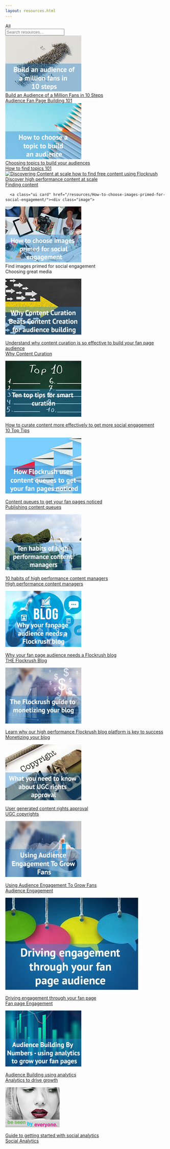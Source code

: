 ```yaml
---
layout: resources.html
---
```


<!-- Flockrush resources -->

 <div class="ui secondary pointing menu">
  <a class="active item">
    All
  </a>
  <div class="right menu">
  <div class="item">
  <div class="ui transparent icon input"><input type="text" placeholder="Search resources...">
        <i class="search link icon"></i></div>
</div>
</div>
</div>

<div class="ui bottom attached container space-5em-bottom space-5em">
  <div class="ui stackable link cards"><a class="ui card" href="/resources/How-to-build-an-audience-of-one-million-fans-in-ten-steps/"><div class="image">
  <img src="img/flockrush-build-an-audience-of-million-in-10-steps.jpg" alt="Build an audience of million in 10 steps">
</div><div class="content">
  <div class="description h-small">
          Build an Audience of a Million Fans in 10 Steps</div>
</div><div class="extra content">
        Audience Fan Page Building 101
      </div></a>
    <a class="ui card" href="/resources/How-to-choose-a-topic-to-build-a-fan-page/"><div class="image">
  <img src="img/flockrush-How-to-choose-a-topic-to-build-an-audience.jpg" alt=" Choosing topics to build your audiences">
</div><div class="content">
  <div class="description h-small">
           Choosing topics to build your audiences  </div>
</div><div class="extra content">
        How to find topics 101
      </div></a>
    <a class="ui card" href="/resources/Discoving-content-at-scale-how-to-find-high-performing-content-for-free-using-Flockrush/"><div class="image">
  <img src="/img/discovering-content-at-scale–how-to-find-free-content-using-Flockrush.jpg" alt="Discovering Content at scale how to find free content using Flockrush">
</div><div class="content">
  <div class="description h-small">
          Discover high performance content at scale</div>
</div><div class="extra content">
        Finding content
      </div></a>

      <a class="ui card" href="/resources/How-to-choose-images-primed-for-social-engagement/"><div class="image">
  <img src="img/How-to-choose-images-primed-for-social-engagement.jpg" alt="How to choose images primed for social engagement">
</div><div class="content">
  <div class="description h-small">
      Find images primed for social engagement
</div>
</div><div class="extra content">
Choosing great media        </div></a>


<a class="ui card" href="/resources/Why-Content-Curation-Beats-Content-Creation-for-audience-building"><div class="image">
  <img src="/img/Why-Content-Curation-Beats-Content-Creation-for-audience-building-flockrush.jpg" alt="Why Content Curation Beats Content Creation for audience building flockrush">
</div><div class="content">
  <div class="description h-small">
Understand why content curation is so effective to build your fan page audience</div>
</div><div class="extra content">
Why Content Curation</div></a>

<a class="ui card" href="/resources/Ten-top-tips-for-smart-curation"><div class="image">
  <img src="/img/Ten-top-tips-for-smart-curation-flockrush.jpg" alt="Ten top tips for smart curation flockrush">
</div><div class="content">
  <div class="description h-small">
How to curate content more effectively to get more social engagement</div>
</div><div class="extra content">
10 Top Tips        </div></a>


<a class="ui card" href="/resources/How-Flockrush-uses-content-queues-to-get-your-fan-pages-noticed/"><div class="image">
  <img src="/img/How-Flockrush-uses-content-queues-to-get-your-fan-pages-noticed.jpg" alt="How Flockrush uses content queues to get your fan pages noticed">
</div><div class="content">
  <div class="description h-small">
Content queues to get your fan pages noticed</div>
</div><div class="extra content">
Publishing content queues</div></a>


<a class="ui card" href="/resources/Ten-habits-of-high-performance-content-managers/"><div class="image">
  <img src="/img/Ten-habits-of-high-performance-content-managers.jpg" alt="Ten habits of high performance content managers">
</div><div class="content">
  <div class="description h-small">
10 habits of high performance content managers</div>
</div><div class="extra content">
High performance content managers</div></a>

<a class="ui card" href="/resources/Why-your-fan-page-audience-needs-a-Flockrush-blog/"><div class="image">
  <img src="/img/Why-your-fanpage-audience-needs-a-Flockrush-blog.jpg" alt="Why your fan page audience needs a Flockrush blog">
</div><div class="content">
  <div class="description h-small">
Why your fan page audience needs a Flockrush blog</div>
</div><div class="extra content">
THE Flockrush Blog</div></a>

<a class="ui card" href="/resources/The-Flockrush-guide-to-monetizing-your-blog/"><div class="image">
  <img src="/img/The-Flockrush-guide-to-monetizing-your-blog.jpg" alt="The Flockrush guide to monetizing your blog">
</div><div class="content">
  <div class="description h-small">
Learn why our high performance Flockrush blog platform is key to success</div>
</div><div class="extra content">
Monetizing your blog</div></a>

<a class="ui card" href="/resources/What-you-need-to-know-about-UGC-rights-approval/"><div class="image">
  <img src="/img/What-you-need-to-know-about-UGC-rights-approval.jpg" alt="What you need to know about UGC rights approval">
</div><div class="content">
  <div class="description h-small">
User generated content rights approval</div>
</div><div class="extra content">
UGC copyrights</div></a>




<a class="ui card" href="/resources/Using-Audience-Engagement-To-Grow-Fans/"><div class="image">
  <img src="/img/Using-Audience-Engagement-To-Grow-Fans-with-flockrush.jpg" alt="Using Audience Engagement To Grow Fans with flockrush">
</div><div class="content">
  <div class="description h-small">
Using Audience Engagement To Grow Fans</div>
</div><div class="extra content">
Audience Engagement</div></a>

<a class="ui card" href="/resources/Driving-engagement-through-your-fan-page-audience/"><div class="image">
  <img src="/img/Driving-engagement-through-your-fan-page-audience.jpg" alt="Driving engagement through your fan page">
</div><div class="content">
  <div class="description h-small">
Driving engagement through your fan page</div>
</div><div class="extra content">
Fan page Engagement</div></a>

<a class="ui card" href="/resources/Audience-Building-By-Numbers-using-analytics-to-grow-your-fan-pages/"><div class="image">
  <img src="/img/Audience-Building-By-Numbers-using-analytics-to-grow-your-fan-pages.jpg" alt="Audience Building By Numbers using analytics to grow your fan pages">
</div><div class="content">
  <div class="description h-small">
Audience Building using analytics</div>
</div><div class="extra content">
Analytics to drive growth</div></a>

<a class="ui card" href="/resources/The-Flockrush-guide-to-beginners-social-analytics/"><div class="image">
  <img src="/img/flockrush-ad-170x125.jpg" alt="A Flockrush guide to getting started with social analytics">
</div><div class="content">
  <div class="description h-small">
Guide to getting started with social analytics</div>
</div><div class="extra content">
Social Analytics</div></a></div>
</div>
